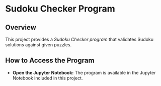  
# Sudoku Checker Program

## Overview
This project provides a *Sudoku Checker program* that validates Sudoku solutions against given puzzles.

## How to Access the Program
- **Open the Jupyter Notebook:** The program is available in the Jupyter Notebook included in this project.

